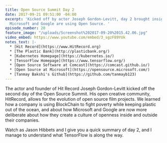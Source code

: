 ```yaml
---
title: Open Source Summit Day 2
date: 2017-09-21 09:51:00 -04:00
excerpt: 'Kicked off by actor Joseph Gordon-Levitt, day 2 brought insight into how
  Microsoft and Google are using Open Source. '
episode_number: 20
feature_image: "/uploads/Screenshot%202017-09-20%2015.42.06.jpg"
video_embed: https://www.youtube.com/embed/3_sgzF89YUk
notes_text: |-
  * [Hit Record](https://www.HitRecord.org)
  * [The Plastic Bank](http://plasticbank.org/)
  * [Kubernetes Homepage](https://kubernetes.io/)
  * [TensorFlow Homepage](https://www.tensorflow.org/)
  * [Open Source Software at Comcast](https://comcast.github.io/)
  * [Open Source at Microsoft](https://opensource.microsoft.com/)
  * [Tanmay Bakshi's Github](https://github.com/tanmayb123)
---
```


The actor and founder of Hit Record Joseph Gordon-Levitt kicked off the second day of the Open Source Summit.  His open creative community, HitRecord, allows for the evolution of open source film projects.  We learned how a company is using BlockChain to fight poverty while keeping plastic out of the ocean, and about how Microsoft and Google are now more deliberate about how they create a culture of openness inside and outside their companies.  

Watch as Jason Hibbets and I give you a quick summary of day 2, and I manage to understand what TensorFlow is along the way.  